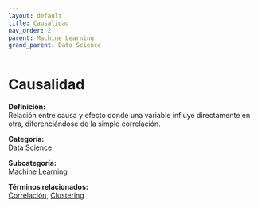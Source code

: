 ```yaml
---
layout: default
title: Causalidad
nav_order: 2
parent: Machine Learning
grand_parent: Data Science
---
```


# Causalidad

**Definición:**  
Relación entre causa y efecto donde una variable influye directamente en otra, diferenciándose de la simple correlación.

**Categoría:**  
Data Science  

**Subcategoría:**  
Machine Learning

**Términos relacionados:**  
[Correlación](https://maleniski.github.io/diccionario-angl-tec-mx/docs/data-science/machine-learning/correlacin.html), [Clustering](https://maleniski.github.io/diccionario-angl-tec-mx/docs/data-science/machine-learning/clustering.html)
